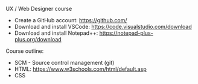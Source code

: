 UX / Web Designer course

- Create a GitHub account: https://github.com/
- Download and install VSCode: https://code.visualstudio.com/download
- Download and install Notepad++: https://notepad-plus-plus.org/download


Course outline:
- SCM - Source control management (git)
- HTML: https://www.w3schools.com/html/default.asp
- CSS

